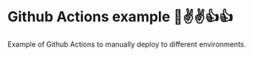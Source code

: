 # Github Actions example 🤡✌️✌️👍👍

Example of Github Actions to manually deploy to different environments.
